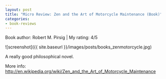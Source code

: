 ```yaml
---
layout: post
title: "Micro Review: Zen and the Art of Motorcycle Maintenance (Book)"
categories:
- book-reviews
---
```


<p>Book author: Robert M. Pirsig | My rating: 4/5</p>


![screenshot]({{ site.baseurl }}/images/posts/books_zenmotorcycle.jpg)


<p>A really good philosophical novel.</p>
<p>More info: <a href="http://en.wikipedia.org/wiki/Zen_and_the_Art_of_Motorcycle_Maintenance">http://en.wikipedia.org/wiki/Zen_and_the_Art_of_Motorcycle_Maintenance</a><p>